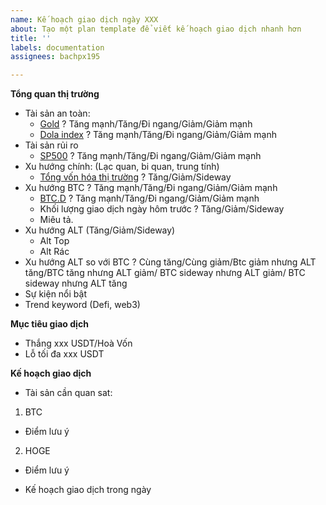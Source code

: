 ```yaml
---
name: Kế hoạch giao dịch ngày XXX
about: Tạo một plan template để viết kế hoạch giao dịch nhanh hơn
title: ''
labels: documentation
assignees: bachpx195

---
```


**Tổng quan thị trường**
* Tài sản an toàn:
  - [Gold](https://www.tradingview.com/chart/BeOt7Jqk/?symbol=TVC%3AGOLD) ? Tăng mạnh/Tăng/Đi ngang/Giảm/Giảm mạnh
  - [Dola index](https://www.tradingview.com/chart/BeOt7Jqk/?symbol=TVC%3AGOLD) ? Tăng mạnh/Tăng/Đi ngang/Giảm/Giảm mạnh
* Tài sản rủi ro
  - [SP500](https://www.tradingview.com/chart/BeOt7Jqk/?symbol=TVC%3AGOLD) ? Tăng mạnh/Tăng/Đi ngang/Giảm/Giảm mạnh
* Xu hướng chính: (Lạc quan, bi quan, trung tính)
   * [Tổng vốn hóa thị trường](https://coinmarketcap.com/charts/) ? Tăng/Giảm/Sideway
* Xu hướng BTC ? Tăng mạnh/Tăng/Đi ngang/Giảm/Giảm mạnh
   * [BTC.D](https://www.tradingview.com/chart/BeOt7Jqk/?symbol=CRYPTOCAP%3ABTC.D) ? Tăng mạnh/Tăng/Đi ngang/Giảm/Giảm mạnh
   * Khối lượng giao dịch ngày hôm trước ? Tăng/Giảm/Sideway
   * Miêu tả.
* Xu hướng ALT (Tăng/Giảm/Sideway)
   * Alt Top
   * Alt Rác
* Xu hướng ALT so với BTC ? Cùng tăng/Cùng giảm/Btc giảm nhưng ALT tăng/BTC tăng nhưng ALT giảm/ BTC sideway nhưng ALT giảm/ BTC sideway nhưng ALT tăng
* Sự kiện nổi bật
* Trend keyword (Defi, web3)

**Mục tiêu giao dịch**
* Thắng xxx USDT/Hoà Vốn
* Lỗ tối đa xxx USDT

**Kế hoạch giao dịch**
* Tài sản cần quan sat:

1. BTC
- Điểm lưu ý

2. HOGE
- Điểm lưu ý

* Kế hoạch giao dịch trong ngày
